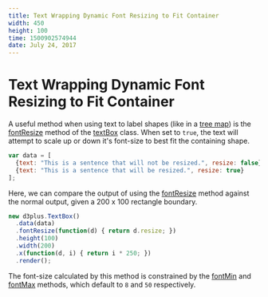 ```yaml
---
title: Text Wrapping Dynamic Font Resizing to Fit Container
width: 450
height: 100
time: 1500902574944
date: July 24, 2017
---
```


[width]: 450
[height]: 100

# Text Wrapping Dynamic Font Resizing to Fit Container

A useful method when using text to label shapes (like in a [tree map](http://d3plus.org/examples/d3plus-hierarchy/getting-started/)) is the [fontResize](http://d3plus.org/docs/#TextBox.fontResize) method of the [textBox](http://d3plus.org/docs/#TextBox) class. When set to `true`, the text will attempt to scale up or down it's font-size to best fit the containing shape.

```js
var data = [
  {text: "This is a sentence that will not be resized.", resize: false},
  {text: "This is a sentence that will be resized.", resize: true}
];
```

Here, we can compare the output of using the [fontResize](http://d3plus.org/docs/#TextBox.fontResize) method against the normal output, given a 200 x 100 rectangle boundary.

```js
new d3plus.TextBox()
  .data(data)
  .fontResize(function(d) { return d.resize; })
  .height(100)
  .width(200)
  .x(function(d, i) { return i * 250; })
  .render();
```

The font-size calculated by this method is constrained by the [fontMin](http://d3plus.org/docs/#TextBox.fontMin) and [fontMax](http://d3plus.org/docs/#TextBox.fontMax) methods, which default to `8` and `50` respectively.

